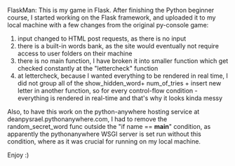 FlaskMan:
This is my game in Flask.
After finishing the Python beginner course, I started working on the Flask framework,
and uploaded it to my local machine with a few changes from the original py-console game:

1. input changed to HTML post requests, as there is no input
2. there is a built-in words bank, as the site would eventually not require access to user folders on their machine
3. there is no main function, 
I have broken it into smaller function which get checked constantly at the "lettercheck" function
4. at lettercheck, because I wanted everything to be rendered in real time, 
I did not group all of the show_hidden_word+ num_of_tries + insert new letter in another function,
so for every control-flow condition - everything is rendered in real-time and that's why it looks kinda messy

Also, to have this work on the python-anywhere hosting service at deanpysrael.pythonanywhere.com,
I had to remove the random_secret_word func outside the "if name == __main__" condition,
as apparently the pythonanywhere WSGI server is set run without this condition, where as it was crucial for running on my local machine.

Enjoy :)


